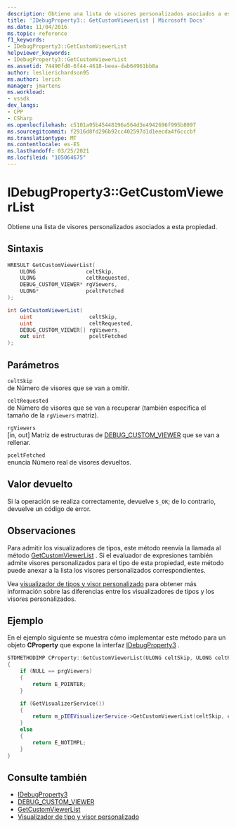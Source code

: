 ```yaml
---
description: Obtiene una lista de visores personalizados asociados a esta propiedad.
title: 'IDebugProperty3:: GetCustomViewerList | Microsoft Docs'
ms.date: 11/04/2016
ms.topic: reference
f1_keywords:
- IDebugProperty3::GetCustomViewerList
helpviewer_keywords:
- IDebugProperty3::GetCustomViewerList
ms.assetid: 74490fd8-6f44-4618-beea-dab64961bb8a
author: leslierichardson95
ms.author: lerich
manager: jmartens
ms.workload:
- vssdk
dev_langs:
- CPP
- CSharp
ms.openlocfilehash: c5101a95b45448196a564d3e4942696f995b8097
ms.sourcegitcommit: f2916d8fd296b92cc402597d1d1eecda4f6cccbf
ms.translationtype: MT
ms.contentlocale: es-ES
ms.lasthandoff: 03/25/2021
ms.locfileid: "105064675"
---
```

# <a name="idebugproperty3getcustomviewerlist"></a>IDebugProperty3::GetCustomViewerList
Obtiene una lista de visores personalizados asociados a esta propiedad.

## <a name="syntax"></a>Sintaxis

```cpp
HRESULT GetCustomViewerList(
    ULONG                celtSkip,
    ULONG                celtRequested,
    DEBUG_CUSTOM_VIEWER* rgViewers,
    ULONG*               pceltFetched
);
```

```csharp
int GetCustomViewerList(
    uint                  celtSkip,
    uint                  celtRequested,
    DEBUG_CUSTOM_VIEWER[] rgViewers,
    out uint              pceltFetched
);
```

## <a name="parameters"></a>Parámetros
`celtSkip`\
de Número de visores que se van a omitir.

`celtRequested`\
de Número de visores que se van a recuperar (también especifica el tamaño de la `rgViewers` matriz).

`rgViewers`\
[in, out] Matriz de estructuras de [DEBUG_CUSTOM_VIEWER](../../../extensibility/debugger/reference/debug-custom-viewer.md) que se van a rellenar.

`pceltFetched`\
enuncia Número real de visores devueltos.

## <a name="return-value"></a>Valor devuelto
Si la operación se realiza correctamente, devuelve `S_OK`; de lo contrario, devuelve un código de error.

## <a name="remarks"></a>Observaciones
Para admitir los visualizadores de tipos, este método reenvía la llamada al método [GetCustomViewerList](../../../extensibility/debugger/reference/ieevisualizerservice-getcustomviewerlist.md) . Si el evaluador de expresiones también admite visores personalizados para el tipo de esta propiedad, este método puede anexar a la lista los visores personalizados correspondientes.

Vea [visualizador de tipos y visor personalizado](../../../extensibility/debugger/type-visualizer-and-custom-viewer.md) para obtener más información sobre las diferencias entre los visualizadores de tipos y los visores personalizados.

## <a name="example"></a>Ejemplo
En el ejemplo siguiente se muestra cómo implementar este método para un objeto **CProperty** que expone la interfaz [IDebugProperty3](../../../extensibility/debugger/reference/idebugproperty3.md) .

```cpp
STDMETHODIMP CProperty::GetCustomViewerList(ULONG celtSkip, ULONG celtRequested, DEBUG_CUSTOM_VIEWER* prgViewers, ULONG* pceltFetched)
{
    if (NULL == prgViewers)
    {
        return E_POINTER;
    }

    if (GetVisualizerService())
    {
        return m_pIEEVisualizerService->GetCustomViewerList(celtSkip, celtRequested, prgViewers, pceltFetched);
    }
    else
    {
        return E_NOTIMPL;
    }
}
```

## <a name="see-also"></a>Consulte también
- [IDebugProperty3](../../../extensibility/debugger/reference/idebugproperty3.md)
- [DEBUG_CUSTOM_VIEWER](../../../extensibility/debugger/reference/debug-custom-viewer.md)
- [GetCustomViewerList](../../../extensibility/debugger/reference/ieevisualizerservice-getcustomviewerlist.md)
- [Visualizador de tipo y visor personalizado](../../../extensibility/debugger/type-visualizer-and-custom-viewer.md)
